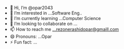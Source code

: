 - 👋 Hi, I’m @opar2043
- 👀 I’m interested in ...Software Eng..
- 🌱 I’m currently learning ...Computer Science
- 💞️ I’m looking to collaborate on ...
- 📫 How to reach me ...rezonerashidopar@gmaill.com
- 😄 Pronouns: ...Opar
- ⚡ Fun fact: ...

<!---
opar2043/opar2043 is a ✨ special ✨ repository because its `README.md` (this file) appears on your GitHub profile.
You can click the Preview link to take a look at your changes.
--->
